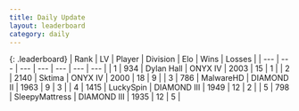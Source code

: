 ```yaml
---
title: Daily Update
layout: leaderboard
category: daily
---
```


{: .leaderboard}
| Rank | LV | Player | Division | Elo | Wins | Losses |
| --- | --- | --- | --- | --- | --- | --- |
| <span data-change="39">1</span> | 934 | <span title="ID: 174294">Dylan Hall</span> | ONYX IV | <span data-change="-178">2003</span> | <span data-change="-171">15</span> | <span data-change="-102">1</span> |
| <span data-change="-1">2</span> | 2140 | <span title="ID: 353063">Sktima</span> | ONYX IV | <span data-change="-349">2000</span> | <span data-change="-170">18</span> | <span data-change="-46">9</span> |
| <span data-change="2">3</span> | 786 | <span title="ID: 261794">MalwareHD</span> | DIAMOND II | <span data-change="-280">1963</span> | <span data-change="-43">9</span> | <span data-change="-15">3</span> |
| <span data-change="42">4</span> | 1415 | <span title="ID: 498412">LuckySpin</span> | DIAMOND III | <span data-change="-221">1949</span> | <span data-change="-86">12</span> | <span data-change="-56">2</span> |
| <span data-change="26">5</span> | 798 | <span title="ID: 153129">SleepyMattress</span> | DIAMOND III | <span data-change="-265">1935</span> | <span data-change="-44">12</span> | <span data-change="0">5</span> |